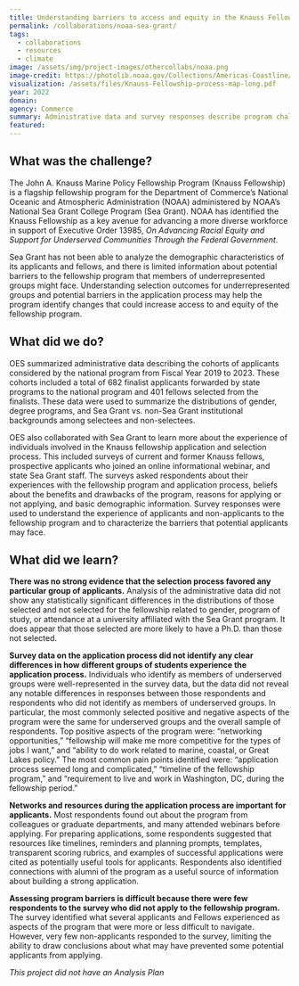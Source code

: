 ```yaml
---
title: Understanding barriers to access and equity in the Knauss Fellowship Program
permalink: /collaborations/noaa-sea-grant/
tags:
  - collaborations
  - resources
  - climate
image: /assets/img/project-images/othercollabs/noaa.png
image-credit: https://photolib.noaa.gov/Collections/Americas-Coastline/West-Coast/emodule/855/eitem/39949analysis-plan 
visualization: /assets/files/Knauss-Fellowship-process-map-long.pdf
year: 2022
domain: 
agency: Commerce
summary: Administrative data and survey responses describe program challenges and opportunities to improve access and equity.
featured: 
---
```


## What was the challenge?
The John A. Knauss Marine Policy Fellowship Program (Knauss Fellowship) is a flagship fellowship program for the Department of Commerce’s National Oceanic and Atmospheric Administration (NOAA) administered by NOAA’s National Sea Grant College Program (Sea Grant). NOAA has identified the Knauss Fellowship as a key avenue for advancing a more diverse workforce in support of Executive Order 13985, *On Advancing Racial Equity and Support for Underserved Communities Through the Federal Government*.  

Sea Grant has not been able to analyze the demographic characteristics of its applicants and fellows, and there is limited information about potential barriers to the fellowship program that members of underrepresented groups might face. Understanding selection outcomes for underrepresented groups and potential barriers in the application process may help the program identify changes that could increase access to and equity of the fellowship program.

## What did we do?
OES summarized administrative data describing the cohorts of applicants considered by the national program from Fiscal Year 2019 to 2023. These cohorts included a total of 682 finalist applicants forwarded by state programs to the national program and 401 fellows selected from the finalists. These data were used to summarize the distributions of gender, degree programs, and Sea Grant vs. non-Sea Grant institutional backgrounds among selectees and non-selectees. 

OES also collaborated with Sea Grant to learn more about the experience of individuals involved in the Knauss fellowship application and selection process. This included surveys of current and former Knauss fellows, prospective applicants who joined an online informational webinar, and state Sea Grant staff. The surveys asked respondents about their experiences with the fellowship program and application process, beliefs about the benefits and drawbacks of the program, reasons for applying or not applying, and basic demographic information. Survey responses were used to understand the experience of applicants and non-applicants to the fellowship program and to characterize the barriers that potential applicants may face.

## What did we learn?
**There was no strong evidence that the selection process favored any particular group of applicants.** Analysis of the administrative data did not show any statistically significant differences in the distributions of those selected and not selected for the fellowship related to gender, program of study, or attendance at a university affiliated with the Sea Grant program. It does appear that those selected are more likely to have a Ph.D. than those not selected. 

**Survey data on the application process did not identify any clear differences in how different groups of students experience the application process.** Individuals who identify as members of underserved groups were well-represented in the survey data, but the data did not reveal any notable differences in responses between those respondents and respondents who did not identify as members of underserved groups. In particular, the most commonly selected positive and negative aspects of the program were the same for underserved groups and the overall sample of respondents. Top positive aspects of the program were: “networking opportunities,” “fellowship will make me more competitive for the types of jobs I want,” and “ability to do work related to marine, coastal, or Great Lakes policy.” The most common pain points identified were: “application process seemed long and complicated,” “timeline of the fellowship program,” and “requirement to live and work in Washington, DC, during the fellowship period.”

**Networks and resources during the application process are important for applicants.** Most respondents found out about the program from colleagues or graduate departments, and many attended webinars before applying. For preparing applications, some respondents suggested that resources like timelines, reminders and planning prompts, templates, transparent scoring rubrics, and examples of successful applications were cited as potentially useful tools for applicants. Respondents also identified connections with alumni of the program as a useful source of information about building a strong application.

**Assessing program barriers is difficult because there were few respondents to the survey who did not apply to the fellowship program.** The survey identified what several applicants and Fellows experienced as aspects of the program that were more or less difficult to navigate. However, very few non-applicants responded to the survey, limiting the ability to draw conclusions about what may have prevented some potential applicants from applying.

*This project did not have an Analysis Plan*
